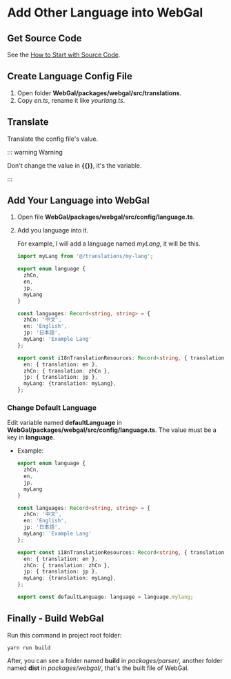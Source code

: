 # Add Other Language into WebGal

## Get Source Code

See the [How to Start with Source Code](./guide#方法3（适用于想要更高自定义程度的前端开发者）：从源代码开始调试).

## Create Language Config File

1. Open folder **WebGal/packages/webgal/src/translations**.
2. Copy *en.ts*, rename it like *yourlang.ts*.

## Translate

Translate the config file's value.

::: warning Warning

Don't change the value in **{{}}**, it's the variable.

:::

## Add Your Language into WebGal

1. Open file **WebGal/packages/webgal/src/config/language.ts**.

2. Add you language into it.

   For example, I will add a language named *myLang*, it will be this.

   ```typescript
   import myLang from '@/translations/my-lang';
   
   export enum language {
     zhCn,
     en,
     jp,
     myLang
   }
   
   const languages: Record<string, string> = {
     zhCn: '中文',
     en: 'English',
     jp: '日本語',
     myLang: 'Example Lang'
   };
   
   export const i18nTranslationResources: Record<string, { translation: Record<string, any> }> = {
     en: { translation: en },
     zhCn: { translation: zhCn },
     jp: { translation: jp },
     myLang: {translation: myLang},
   };
   ```

### Change Default Language

Edit variable named **defaultLanguage** in **WebGal/packages/webgal/src/config/language.ts**. The value must be a key in **language**.

- Example:

  ```typescript
  export enum language {
    zhCn,
    en,
    jp,
    myLang
  }
  
  const languages: Record<string, string> = {
    zhCn: '中文',
    en: 'English',
    jp: '日本語',
    myLang: 'Example Lang'
  };
  
  export const i18nTranslationResources: Record<string, { translation: Record<string, any> }> = {
    en: { translation: en },
    zhCn: { translation: zhCn },
    jp: { translation: jp },
    myLang: {translation: myLang},
  };
  
  export const defaultLanguage: language = language.mylang;
  ```

## Finally - Build WebGal

Run this command in project root folder:

```shell
yarn run build
```

After, you can see a folder named **build** in *packages/parser/*, another folder named **dist** in *packages/webgal/*, that's the built file of WebGal. 